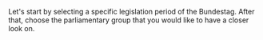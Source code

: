 Let's start by selecting a specific legislation period of the Bundestag.
After that, choose the parliamentary group that you would like to have a closer look on.
